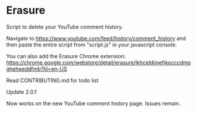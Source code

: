# Erasure

Script to delete your YouTube comment history.

Navigate to https://www.youtube.com/feed/history/comment_history and then paste the entire script from "script.js" in your javascript console.

You can also add the Erasure Chrome extension: https://chrome.google.com/webstore/detail/erasure/lkhceldiinefjkocccdmpgheheeddfmb?hl=en-US


Read CONTRIBUTING.md for todo list


Update 2.0.1 

Now works on the new YouTube comment history page. Issues remain.

